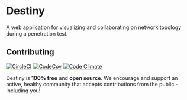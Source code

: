 # Destiny
A web application for visualizing and collaborating on network topology during a
penetration test.

## Contributing
[![CircleCI](https://circleci.com/gh/rfizzle/destiny.svg?style=svg)](https://circleci.com/gh/rfizzle/destiny)
[![CodeCov](https://codecov.io/gh/rfizzle/destiny/branch/master/graph/badge.svg)](https://codecov.io/gh/rfizzle/destiny)
[![Code Climate](https://codeclimate.com/github/rfizzle/destiny.svg)](https://codeclimate.com/github/rfizzle/destiny)

Destiny is **100% free** and **open source**. We encourage and support an 
active, healthy community that accepts contributions from the public - 
including you!
